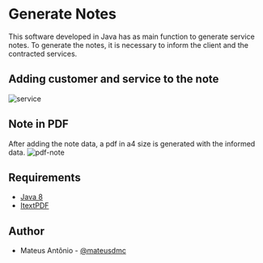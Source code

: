 # Generate Notes
This software developed in Java has as main function to generate service notes. To generate the notes, it is necessary to inform the client and the contracted services.

## Adding customer and service to the note
![service](https://user-images.githubusercontent.com/61219090/137539821-9f0e0d49-9956-43e3-97fb-9ae12003d3bc.png)

## Note in PDF
After adding the note data, a pdf in a4 size is generated with the informed data.
![pdf-note](https://user-images.githubusercontent.com/61219090/137541014-27dda271-ec90-49fe-b9af-ff6b90b1606d.png)

## Requirements
- [Java 8](https://www.java.com/pt-BR/download/) 
- [ItextPDF](https://itextpdf.com/en)

## Author
- Mateus Antônio - [@mateusdmc](https://www.linkedin.com/in/mateus-ant%C3%B4nio-206a06179/)
